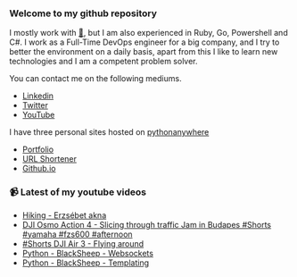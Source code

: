 ### Welcome to my github repository

I mostly work with [:snake:](https://www.python.org/), but I am also experienced in Ruby, Go, Powershell and C#. I work as a Full-Time DevOps engineer for a big company, and I try to better the environment on a daily basis, apart from this I like to learn new technologies and I am a competent problem solver.

You can contact me on the following mediums.
- [Linkedin](https://www.linkedin.com/in/r3ap3rpy)
- [Twitter](https://twitter.com/r3ap3rpy)
- [YouTube](https://www.youtube.com/channel/UC1qkMXH8d2I9DDAtBSeEHqg)

I have three personal sites hosted on [pythonanywhere](https://www.pythonanywhere.com/)
- [Portfolio](http://r3ap3rpy.pythonanywhere.com/)
- [URL Shortener](http://shortenpy.pythonanywhere.com/)
- [Github.io](https://r3ap3rpy.github.io/)

### :video_camera: Latest of my youtube videos
<!-- YOUTUBE:START -->
- [Hiking - Erzsébet akna](https://www.youtube.com/watch?v=EKbZcxiHjv8)
- [DJI Osmo Action 4 - Slicing through traffic Jam in Budapes #Shorts #yamaha #fzs600 #afternoon](https://www.youtube.com/watch?v=E6h8wQaPdOk)
- [#Shorts  DJI Air 3 - Flying around](https://www.youtube.com/watch?v=CN2-bvFkHCE)
- [Python - BlackSheep - Websockets](https://www.youtube.com/watch?v=NW4KMaPWP9g)
- [Python - BlackSheep - Templating](https://www.youtube.com/watch?v=rzxFeK5XCXw)
<!-- YOUTUBE:END -->

